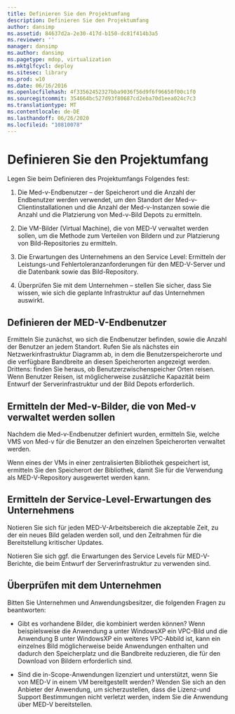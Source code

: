```yaml
---
title: Definieren Sie den Projektumfang
description: Definieren Sie den Projektumfang
author: dansimp
ms.assetid: 84637d2a-2e30-417d-b150-dc81f414b3a5
ms.reviewer: ''
manager: dansimp
ms.author: dansimp
ms.pagetype: mdop, virtualization
ms.mktglfcycl: deploy
ms.sitesec: library
ms.prod: w10
ms.date: 06/16/2016
ms.openlocfilehash: 4f33562452327bba9036f56d9f6f96650f00c1f0
ms.sourcegitcommit: 354664bc527d93f80687cd2eba70d1eea024c7c3
ms.translationtype: MT
ms.contentlocale: de-DE
ms.lasthandoff: 06/26/2020
ms.locfileid: "10810078"
---
```

# Definieren Sie den Projektumfang


Legen Sie beim Definieren des Projektumfangs Folgendes fest:

1.  Die Med-v-Endbenutzer – der Speicherort und die Anzahl der Endbenutzer werden verwendet, um den Standort der Med-v-Clientinstallationen und die Anzahl der Med-v-Instanzen sowie die Anzahl und die Platzierung von Med-v-Bild Depots zu ermitteln.

2.  Die VM-Bilder (Virtual Machine), die von MED-V verwaltet werden sollen, um die Methode zum Verteilen von Bildern und zur Platzierung von Bild-Repositories zu ermitteln.

3.  Die Erwartungen des Unternehmens an den Service Level: Ermitteln der Leistungs-und Fehlertoleranzanforderungen für den MED-V-Server und die Datenbank sowie das Bild-Repository.

4.  Überprüfen Sie mit dem Unternehmen – stellen Sie sicher, dass Sie wissen, wie sich die geplante Infrastruktur auf das Unternehmen auswirkt.

## Definieren der MED-V-Endbenutzer


Ermitteln Sie zunächst, wo sich die Endbenutzer befinden, sowie die Anzahl der Benutzer an jedem Standort. Rufen Sie als nächstes ein Netzwerkinfrastruktur Diagramm ab, in dem die Benutzerspeicherorte und die verfügbare Bandbreite an diesen Speicherorten angezeigt werden. Drittens: finden Sie heraus, ob Benutzerzwischenspeicher Orten reisen. Wenn Benutzer Reisen, ist möglicherweise zusätzliche Kapazität beim Entwurf der Serverinfrastruktur und der Bild Depots erforderlich.

## Ermitteln der Med-v-Bilder, die von Med-v verwaltet werden sollen


Nachdem die Med-v-Endbenutzer definiert wurden, ermitteln Sie, welche VMS von Med-v für die Benutzer an den einzelnen Speicherorten verwaltet werden.

Wenn eines der VMs in einer zentralisierten Bibliothek gespeichert ist, ermitteln Sie den Speicherort der Bibliothek, damit Sie für die Verwendung als MED-V-Repository ausgewertet werden kann.

## <a href="" id="determine-the-organization-s-service-level-expectations"></a>Ermitteln der Service-Level-Erwartungen des Unternehmens


Notieren Sie sich für jeden MED-V-Arbeitsbereich die akzeptable Zeit, zu der ein neues Bild geladen werden soll, und den Zeitrahmen für die Bereitstellung kritischer Updates.

Notieren Sie sich ggf. die Erwartungen des Service Levels für MED-V-Berichte, die beim Entwurf der Serverinfrastruktur zu verwenden sind.

## Überprüfen mit dem Unternehmen


Bitten Sie Unternehmen und Anwendungsbesitzer, die folgenden Fragen zu beantworten:

-   Gibt es vorhandene Bilder, die kombiniert werden können? Wenn beispielsweise die Anwendung a unter WindowsXP ein VPC-Bild und die Anwendung B unter WindowsXP ein weiteres VPC-Abbild ist, kann ein einzelnes Bild möglicherweise beide Anwendungen enthalten und dadurch den Speicherplatz und die Bandbreite reduzieren, die für den Download von Bildern erforderlich sind.

-   Sind die in-Scope-Anwendungen lizenziert und unterstützt, wenn Sie von MED-V in einem VM bereitgestellt werden? Wenden Sie sich an den Anbieter der Anwendung, um sicherzustellen, dass die Lizenz-und Support Bestimmungen nicht verletzt werden, indem Sie die Anwendung über MED-V bereitstellen.

 

 






